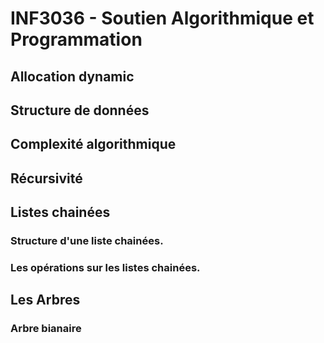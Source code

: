 # INF3036 - Soutien Algorithmique et Programmation
## Allocation dynamic
## Structure de données
## Complexité algorithmique
## Récursivité
## Listes chainées
### Structure d'une liste chainées.
### Les opérations sur les listes chainées.
## Les Arbres
### Arbre bianaire

